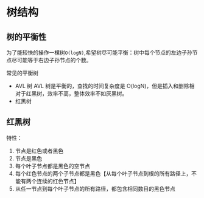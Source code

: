 # 树结构

## 树的平衡性

为了能较快的操作一棵树`O(logN)`,希望树尽可能平衡：树中每个节点的左边子孙节点尽可能等于右边子孙节点的个数。

常见的平衡树

- AVL 树
  AVL 树是平衡的，查找的时间复杂度是 O(logN)，但是插入和删除相对于红黑树，效率不高，整体效率不如灰黑树。
- 红黑树

## 红黑树

特性：

1. 节点是红色或者黑色
2. 节点是黑色
3. 每个叶子节点都是黑色的空节点
4. 每个红色节点的两个子节点都是黑色【从每个叶子节点到根的所有路径上，不能有两个连续的红色节点】
5. 从任一节点到每个叶子节点的所有路径，都包含相同数目的黑色节点
